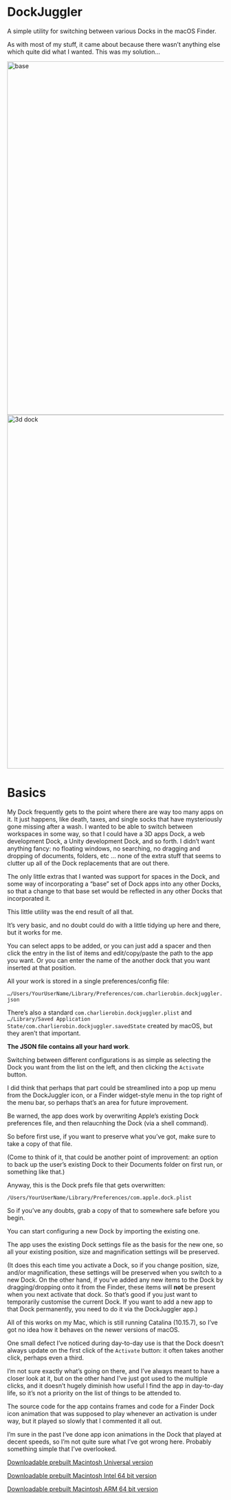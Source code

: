 # DockJuggler
 
A simple utility for switching between various Docks in the macOS Finder.

As with most of my stuff, it came about because there wasn’t anything else which quite did what I wanted. This was my solution…

<img width="821" alt="base" src="https://user-images.githubusercontent.com/10506323/232986208-539f1935-0658-41b9-826f-ac0fb69891ba.png">

<img width="822" alt="3d dock" src="https://user-images.githubusercontent.com/10506323/232986695-d9714410-e88f-4f41-8594-5ec394d3725a.png">

# Basics

My Dock frequently gets to the point where there are way too many apps on it. It just happens, like death, taxes, and single socks that have mysteriously gone missing after a wash. I wanted to be able to switch between workspaces in some way, so that I could have a 3D apps Dock, a web development Dock, a Unity development Dock, and so forth. I didn’t want anything fancy: no floating windows, no searching, no dragging and dropping of documents, folders, etc … none of the extra stuff that seems to clutter up all of the Dock replacements that are out there.

The only little extras that I wanted was support for spaces in the Dock, and some way of incorporating a “base” set of Dock apps into any other Docks, so that a change to that base set would be reflected in any other Docks that incorporated it.

This little utility was the end result of all that.

It’s very basic, and no doubt could do with a little tidying up here and there, but it works for me.

You can select apps to be added, or you can just add a spacer and then click the entry in the list of items and edit/copy/paste the path to the app you want. Or you can enter the name of the another dock that you want inserted at that position.

All your work is stored in a single preferences/config file: 

`…/Users/YourUserName/Library/Preferences/com.charlierobin.dockjuggler.json`

There’s also a standard `com.charlierobin.dockjuggler.plist` and `…/Library/Saved Application State/com.charlierobin.dockjuggler.savedState` created by macOS, but they aren’t that important.

**The JSON file contains all your hard work**.

Switching between different configurations is as simple as selecting the Dock you want from the list on the left, and then clicking the `Activate` button.

I did think that perhaps that part could be streamlined into a pop up menu from the DockJuggler icon, or a Finder widget-style menu in the top right of the menu bar, so perhaps that’s an area for future improvement.

Be warned, the app does work by overwriting Apple’s existing Dock preferences file, and then relaucnhing the Dock (via a shell command).

So before first use, if you want to preserve what you’ve got, make sure to take a copy of that file.

(Come to think of it, that could be another point of improvement: an option to back up the user’s existing Dock to their Documents folder on first run, or something like that.)

Anyway, this is the Dock prefs file that gets overwritten:

`/Users/YourUserName/Library/Preferences/com.apple.dock.plist`

So if you’ve any doubts, grab a copy of that to somewhere safe before you begin.

You can start configuring a new Dock by importing the existing one.

The app uses the existing Dock settings file as the basis for the new one, so all your existing position, size and magnification settings will be preserved.

(It does this each time you activate a Dock, so if you change position, size, and/or magnification, these settings will be preserved when you switch to a new Dock. On the other hand, if you’ve added any new items to the Dock by dragging/dropping onto it from the Finder, these items will **not** be present when you next activate that dock. So that’s good if you just want to temporarily customise the current Dock. If you want to add a new app to that Dock permanently, you need to do it via the DockJuggler app.)

All of this works on my Mac, which is still running Catalina (10.15.7), so I’ve got no idea how it behaves on the newer versions of macOS.

One small defect I’ve noticed during day-to-day use is that the Dock doesn’t always update on the first click of the `Activate` button: it often takes another click, perhaps even a third.

I’m not sure exactly what’s going on there, and I’ve always meant to have a closer look at it, but on the other hand I’ve just got used to the multiple clicks, and it doesn’t hugely diminish how useful I find the app in day-to-day life, so it’s not a priority on the list of things to be attended to.

The source code for the app contains frames and code for a Finder Dock icon animation that was supposed to play whenever an activation is under way, but it played so slowly that I commented it all out.

I’m sure in the past I’ve done app icon animations in the Dock that played at decent speeds, so I’m not quite sure what I’ve got wrong here. Probably something simple that I’ve overlooked.

[Downloadable prebuilt Macintosh Universal version](https://dl.dropboxusercontent.com/s/6wpzr26v40lp7cm/DockJuggler_macOS_Universal.zip?dl=0)

[Downloadable prebuilt Macintosh Intel 64 bit version](https://dl.dropboxusercontent.com/s/4zik27qfw9pxa3i/DockJuggler_macOS_64_bit.zip?dl=0)

[Downloadable prebuilt Macintosh ARM 64 bit version](https://dl.dropboxusercontent.com/s/whbym3u41ecxcep/DockJuggler_macOS_ARM_64_bit.zip?dl=0)



